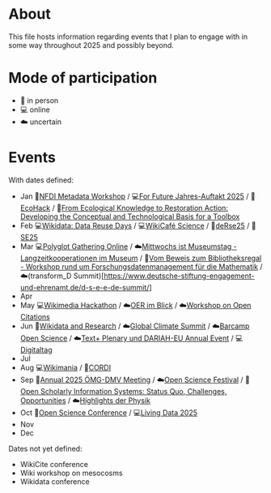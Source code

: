 # About

This file hosts information regarding events that I plan to engage with in some way throughout 2025 and possibly beyond.

# Mode of participation

- 🙋 in person
- 💻 online
- ☁️ uncertain

# Events

With dates defined:
  - Jan 🙋[NFDI Metadata Workshop](https://www.nfdi.de/workshop-metadata-2025/) / 💻[For Future Jahres-Auftakt 2025](https://www.for-future-buendnis.de/programm-2025/) / 🙋[EcoHack](https://www.uni-bielefeld.de/einrichtungen/zif/events/#/event/8023) / 🙋[From Ecological Knowledge to Restoration Action: Developing the Conceptual and Technological Basis for a Toolbox](https://www.uni-bielefeld.de/einrichtungen/zif/events/#/event/7878)
  - Feb 💻[Wikidata: Data Reuse Days](https://www.wikidata.org/wiki/Event:Data_Reuse_Days_2025) / 💻[WikiCafé Science](https://fr.wikipedia.org/wiki/Projet:Wikifier_la_science/WikiCaf%C3%A9s) / 🙋[deRse25](https://events.hifis.net/event/1741/) / 🙋[SE25](https://se2025.sdq.kastel.kit.edu/)
  - Mar 💻[Polyglot Gathering Online](https://www.polyglotgathering.com/2025/de/online/) / ☁️[Mittwochs ist Museumstag - Langzeitkooperationen im Museum](https://www.kiekeberg-museum.de/das-sind-wir/forschung/tagungen/) / 🙋[Vom Beweis zum Bibliotheksregal - Workshop rund um Forschungsdatenmanagement für die Mathematik](https://www.mis.mpg.de/events/series/vom-beweis-zum-bibliotheksregal-workshop-rund-um-forschungsdatenmanagement-fuer-die-mathematik) / ☁️(transform_D Summit)[https://www.deutsche-stiftung-engagement-und-ehrenamt.de/d-s-e-e-de-summit/]
  - Apr 
  - May 💻[Wikimedia Hackathon](https://www.mediawiki.org/wiki/Wikimedia_Hackathon_2025) / ☁️[OER im Blick](https://www.oer-strategie.de/konferenz/) / ☁️[Workshop on Open Citations](https://workshop-oc.github.io/)
  - Jun 🙋[Wikidata and Research](https://meta.wikimedia.org/wiki/Wikidata_and_research) / ☁️[Global Climate Summit](https://www.climate.ox.ac.uk/globalclimatesummit) / ☁️[Barcamp Open Science](https://www.barcamp-open-science.eu/) / ☁️[Text+ Plenary und DARIAH-EU Annual Event](https://text-plus.org/en/aktuelles/aktuelle-infos/posts/2024-11-plenary-2025/) / 💻[Digitaltag](https://digitaltag.eu/digitaltag)
  - Jul 
  - Aug 💻[Wikimania](https://wikimania.wikimedia.org/wiki/2025:Wikimania) / 🙋[CORDI](https://www.nfdi.de/cordi-2025/)
  - Sep 🙋[Annual 2025 ÖMG-DMV Meeting](https://www.jku.at/en/faculty-of-engineering-natural-sciences/organization/subject-areas/mathematics/oemg-dmv-2025/) / ☁️[Open Science Festival](https://osfestival2025.univie.ac.at/) / 🙋[Open Scholarly Information Systems: Status Quo, Challenges, Opportunities](https://www.dagstuhl.de/en/seminars/seminar-calendar/seminar-details/25381) / ☁️[Highlights der Physik](https://www.highlights-physik.de/)
  - Oct 🙋[Open Science Conference](https://www.open-science-conference.eu/) / 💻[Living Data 2025](https://livingdata2025.com/)
  - Nov 
  - Dec

Dates not yet defined:
- WikiCite conference
- Wiki workshop on mesocosms
- Wikidata conference
 
